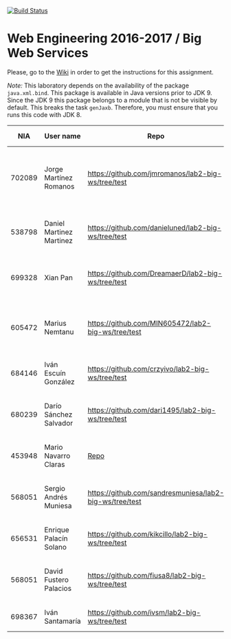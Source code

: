 [![Build Status](https://travis-ci.org/UNIZAR-30246-WebEngineering/lab2-big-ws.svg?branch=master)](https://travis-ci.org/UNIZAR-30246-WebEngineering/lab2-big-ws)
# Web Engineering 2016-2017 / Big Web Services
Please, go to the [Wiki](https://github.com/UNIZAR-30246-WebEngineering/lab2-big-ws/wiki) in order to get the instructions for this assignment.

*Note:* 
This laboratory depends on the availability of the package `java.xml.bind`.
This package is available in Java versions prior to JDK 9.
Since the JDK 9 this package belongs to a module that is not be visible by default.
This breaks the task `genJaxb`. 
Therefore, you must ensure that you runs this code with JDK 8.


NIA    | User name | Repo | Build Status | What was explored | Review for :gift: | Score
-------|-----------|------|--------------|-------------------|----------------------|--------
702089 | Jorge Martínez Romanos          |  https://github.com/jmromanos/lab2-big-ws/tree/test   |      [![Build Status](https://travis-ci.org/jmromanos/lab2-big-ws.svg?branch=test)](https://travis-ci.org/jmromanos/lab2-big-ws)        | Added different translation and explored Travis file encryption                   |  Used native plugin to auto-generate code. This plugin uses cxf tools https://github.com/jmromanos/lab2-big-ws/tree/cxf          | :gift:
538798 | Daniel Martinez Martinez          |  https://github.com/danieluned/lab2-big-ws/tree/test   |      [![Build Status](https://api.travis-ci.org/danieluned/lab2-big-ws.svg?branch=test)](https://travis-ci.org/danieluned/lab2-big-ws)        | Added test translation ES->RU, Used SLF4J Logging             |       | 
699328 | Xian Pan |  https://github.com/DreamaerD/lab2-big-ws/tree/test   |      [![Build Status](https://travis-ci.org/DreamaerD/lab2-big-ws.svg?branch=test)](https://travis-ci.org/DreamaerD/lab2-big-ws)        | Added translation test from Chinese to English.                  |  Added SOAP Authentication with Username and Password. Changed logger https://github.com/DreamaerD/lab2-big-ws/tree/Auth  | :gift:
605472 | Marius Nemtanu | https://github.com/MIN605472/lab2-big-ws/tree/test | [![Build Status](https://travis-ci.org/MIN605472/lab2-big-ws.svg?branch=test)](https://travis-ci.org/MIN605472/lab2-big-ws) | Travis encryption and the Romanian to English translator | |
684146 | Iván Escuín González | https://github.com/crzyivo/lab2-big-ws/tree/test | [![Build Status](https://travis-ci.org/crzyivo/lab2-big-ws.svg?branch=test)](https://travis-ci.org/crzyivo/lab2-big-ws) | Added unsupported language test | |
680239 | Darío Sánchez Salvador | https://github.com/dari1495/lab2-big-ws/tree/test | [![Build Status](https://travis-ci.org/dari1495/lab2-big-ws.svg?branch=test)](https://travis-ci.org/dari1495/lab2-big-ws) | Added testing for German to English translation | |
453948 | Mario Navarro Claras | [Repo](https://github.com/mnclaras/lab2-big-ws)| [![Build Status](https://api.travis-ci.org/mnclaras/lab2-big-ws.svg)](https://travis-ci.org/mnclaras/lab2-big-ws) | Added source language detection | Added source language detection | :gift:
568051 | Sergio Andrés Muniesa | https://github.com/sandresmuniesa/lab2-big-ws/tree/test | [![Build Status](https://travis-ci.org/sandresmuniesa/lab2-big-ws.svg?branch=test)](https://travis-ci.org/sandresmuniesa/lab2-big-ws) | Added translation test from Italian to Spanish | |
656531 | Enrique Palacín Solano | https://github.com/kikcillo/lab2-big-ws/tree/test | [![Build Status](https://travis-ci.org/kikcillo/lab2-big-ws.svg?branch=test)](https://travis-ci.org/kikcillo/lab2-big-ws) | Added tests for English-French translation | |
568051 | David Fustero Palacios | https://github.com/fiusa8/lab2-big-ws/tree/test | [![Build Status](https://travis-ci.org/fiusa8/lab2-big-ws.svg?branch=test)](https://travis-ci.org/fiusa8/lab2-big-ws) | Added translation test from Spanish to Catalan | |
698367 | Iván Santamaría | https://github.com/ivsm/lab2-big-ws/tree/test | [![Build Status](https://travis-ci.org/ivsm/lab2-big-ws.svg?branch=test)](https://travis-ci.org/ivsm/lab2-big-ws) | Test afrikaan to english | |
